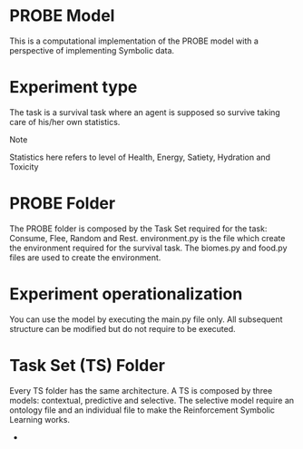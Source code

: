 # PROBE Model

This is a computational implementation of the PROBE model with a perspective of implementing Symbolic data.

# Experiment type

The task is a survival task where an agent is supposed so survive taking care of his/her own statistics.
> [!NOTE]
> Statistics here refers to level of Health, Energy, Satiety, Hydration and Toxicity

# PROBE Folder

The PROBE folder is composed by the Task Set required for the task: Consume, Flee, Random and Rest.
environment.py is the file which create the environment required for the survival task.
The biomes.py and food.py files are used to create the environment.

# Experiment operationalization

You can use the model by executing the main.py file only.
All subsequent structure can be modified but do not require to be executed.

# Task Set (TS) Folder

Every TS folder has the same architecture. A TS is composed by three models: contextual, predictive and selective.
The selective model require an ontology file and an individual file to make the Reinforcement Symbolic Learning works.

- 

